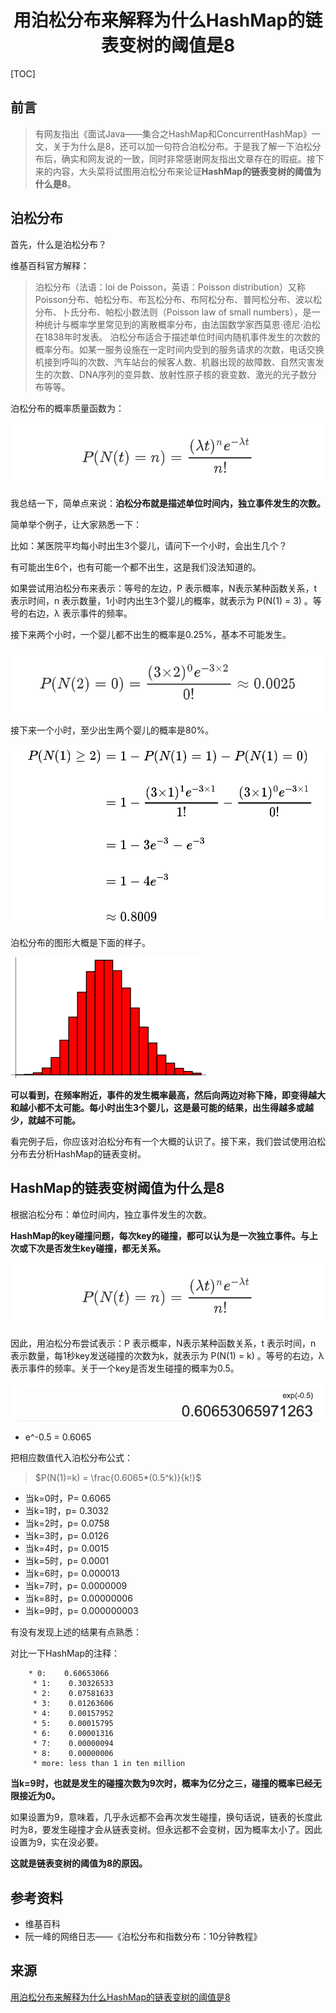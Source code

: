 <h1 align="center">用泊松分布来解释为什么HashMap的链表变树的阈值是8</h1>

[TOC]

## 前言

> 有网友指出《面试Java——集合之HashMap和ConcurrentHashMap》一文，关于为什么是8，还可以加一句符合泊松分布。于是我了解一下泊松分布后，确实和网友说的一致，同时非常感谢网友指出文章存在的瑕疵。接下来的内容，大头菜将试图用泊松分布来论证**HashMap的链表变树的阈值为什么是8**。

## 泊松分布

首先，什么是泊松分布？

维基百科官方解释：

> 泊松分布（法语：loi de Poisson，英语：Poisson distribution）又称Poisson分布、帕松分布、布瓦松分布、布阿松分布、普阿松分布、波以松分布、卜氏分布、帕松小数法则（Poisson law of small numbers），是一种统计与概率学里常见到的离散概率分布，由法国数学家西莫恩·德尼·泊松在1838年时发表。
> 泊松分布适合于描述单位时间内随机事件发生的次数的概率分布。如某一服务设施在一定时间内受到的服务请求的次数，电话交换机接到呼叫的次数、汽车站台的候客人数、机器出现的故障数、自然灾害发生的次数、DNA序列的变异数、放射性原子核的衰变数、激光的光子数分布等等。

泊松分布的概率质量函数为：

![用泊松分布来解释为什么HashMap的链表变树的阈值是8](media/07762b6566b54787b79c5a19409c03d3.png)



我总结一下，简单点来说：**泊松分布就是描述单位时间内，独立事件发生的次数。**

简单举个例子，让大家熟悉一下：

比如：某医院平均每小时出生3个婴儿，请问下一个小时，会出生几个？

有可能出生6个，也有可能一个都不出生，这是我们没法知道的。

如果尝试用泊松分布来表示：等号的左边，P 表示概率，N表示某种函数关系，t 表示时间，n 表示数量，1小时内出生3个婴儿的概率，就表示为 P(N(1) = 3) 。等号的右边，λ 表示事件的频率。

接下来两个小时，一个婴儿都不出生的概率是0.25%，基本不可能发生。

![用泊松分布来解释为什么HashMap的链表变树的阈值是8](media/3290c70915a5445da6f529045dd02547.png)



接下来一个小时，至少出生两个婴儿的概率是80%。

![用泊松分布来解释为什么HashMap的链表变树的阈值是8](media/aaabab33b639430690b1a49c56a70ea4.png)



泊松分布的图形大概是下面的样子。

![用泊松分布来解释为什么HashMap的链表变树的阈值是8](media/3f5ccef6bafd4252b519f9615da184da.gif)



**可以看到，在频率附近，事件的发生概率最高，然后向两边对称下降，即变得越大和越小都不太可能。每小时出生3个婴儿，这是最可能的结果，出生得越多或越少，就越不可能。**

看完例子后，你应该对泊松分布有一个大概的认识了。接下来，我们尝试使用泊松分布去分析HashMap的链表变树。

## HashMap的链表变树阈值为什么是8

根据泊松分布：单位时间内，独立事件发生的次数。

**HashMap的key碰撞问题，每次key的碰撞，都可以认为是一次独立事件。与上次或下次是否发生key碰撞，都无关系。**

![用泊松分布来解释为什么HashMap的链表变树的阈值是8](media/3998453e89d943bcbf8aab68f4017046.png)



因此，用泊松分布尝试表示：P 表示概率，N表示某种函数关系，t 表示时间，n 表示数量，每1秒key发送碰撞的次数为k，就表示为 P(N(1) = k) 。等号的右边，λ 表示事件的频率。关于一个key是否发生碰撞的概率为0.5。

![用泊松分布来解释为什么HashMap的链表变树的阈值是8](media/e6faee99ee4543f7941f60bf9273f1e2.png)



- e^-0.5 = 0.6065

把相应数值代入泊松分布公式：

> $P(N(1)=k) = \frac{0.6065*(0.5^k)}{k!}$

- 当k=0时，P= 0.6065
- 当k=1时，p= 0.3032
- 当k=2时，p= 0.0758
- 当k=3时，p= 0.0126
- 当k=4时，p= 0.0015
- 当k=5时，p= 0.0001
- 当k=6时，p= 0.000013
- 当k=7时，p= 0.0000009
- 当k=8时，p= 0.00000006
- 当k=9时，p= 0.000000003

有没有发现上述的结果有点熟悉：

对比一下HashMap的注释：

```
    * 0:    0.60653066
     * 1:    0.30326533
     * 2:    0.07581633
     * 3:    0.01263606
     * 4:    0.00157952
     * 5:    0.00015795
     * 6:    0.00001316
     * 7:    0.00000094
     * 8:    0.00000006
     * more: less than 1 in ten million
```

**当k=9时，也就是发生的碰撞次数为9次时，概率为亿分之三，碰撞的概率已经无限接近为0。**

如果设置为9，意味着，几乎永远都不会再次发生碰撞，换句话说，链表的长度此时为8，要发生碰撞才会从链表变树。但永远都不会变树，因为概率太小了。因此设置为9，实在没必要。

**这就是链表变树的阈值为8的原因。**

## 参考资料

- 维基百科
- 阮一峰的网络日志——《泊松分布和指数分布：10分钟教程》

## 来源

[用泊松分布来解释为什么HashMap的链表变树的阈值是8](https://www.toutiao.com/i6950121794334491139/?tt_from=weixin&utm_campaign=client_share&wxshare_count=1&timestamp=1618234914&app=news_article&utm_source=weixin&utm_medium=toutiao_android&use_new_style=1&req_id=20210412214154010151199105380BABF6&share_token=f805ef0b-3975-42ef-ab15-e38bc1b34890&group_id=6950121794334491139)

